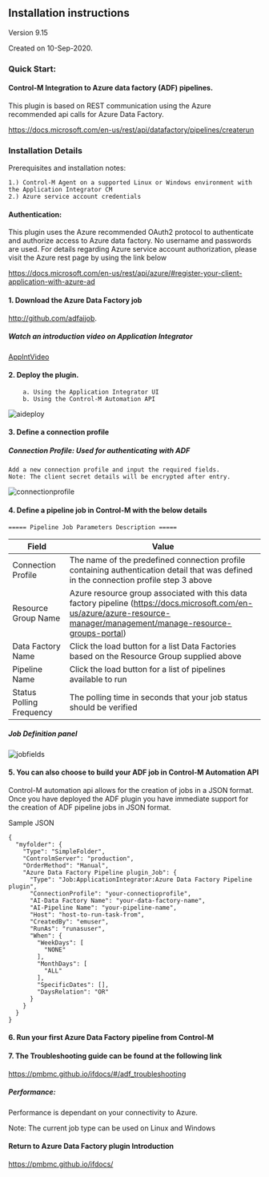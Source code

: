 ## Installation instructions 
Version 9.15

Created on 10-Sep-2020.
 
### Quick Start:
#### Control-M Integration to Azure data factory (ADF) pipelines.

This plugin is based on REST communication using the Azure
recommended api calls for Azure Data Factory.

https://docs.microsoft.com/en-us/rest/api/datafactory/pipelines/createrun
 
### Installation Details

Prerequisites and installation notes:
 
    1.) Control-M Agent on a supported Linux or Windows environment with the Application Integrator CM
    2.) Azure service account credentials
   


  
#### Authentication:
This plugin uses the Azure recommended OAuth2 protocol to authenticate and authorize access to Azure data factory.
No username and passwords are used.
For details regarding Azure service account authorization, please visit the Azure rest page by using the link below

https://docs.microsoft.com/en-us/rest/api/azure/#register-your-client-application-with-azure-ad
   
#### 1. Download the Azure Data Factory job 
http://github.com/adfaijob.

##### Watch an introduction video on Application Integrator
[AppIntVideo](https://youtu.be/7CshwZYMPWw)

#### 2. Deploy the plugin.
        a. Using the Application Integrator UI
        b. Using the Control-M Automation API  
    
         
![aideploy](./images/deployscreen.png)
        
           
#### 3. Define a connection profile

##### Connection Profile: Used for authenticating with ADF
    Add a new connection profile and input the required fields.
    Note: The client secret details will be encrypted after entry.

![connectionprofile](./images/adfconnprof.png)

#### 4. Define a pipeline job in Control-M with the below details
    
    ===== Pipeline Job Parameters Description =====

| Field | Value |
| --- | --- |
| Connection Profile | The name of the predefined connection profile containing authentication detail that was defined in the connection profile step 3 above
| Resource Group Name | Azure resource group associated with this data factory pipeline (https://docs.microsoft.com/en-us/azure/azure-resource-manager/management/manage-resource-groups-portal) |
| Data Factory Name | Click the load button for a list Data Factories based on the Resource Group supplied above |
| Pipeline Name | Click the load button for a list of pipelines available to run |
| Status Polling Frequency | The polling time in seconds that your job status should be verified

 
##### Job Definition panel
 
![jobfields](./images/adfjobdef.png)

#### 5. You can also choose to build your ADF job in Control-M Automation API

Control-M automation api allows for the creation of jobs in a JSON format.
Once you have deployed the ADF plugin you have immediate support for the creation of ADF pipeline
jobs in JSON format.

Sample JSON

```
{
  "myfolder": {
    "Type": "SimpleFolder",
    "ControlmServer": "production",
    "OrderMethod": "Manual",
    "Azure Data Factory Pipeline plugin_Job": {
      "Type": "Job:ApplicationIntegrator:Azure Data Factory Pipeline plugin",
      "ConnectionProfile": "your-connectioprofile",
      "AI-Data Factory Name": "your-data-factory-name",
      "AI-Pipeline Name": "your-pipeline-name",
      "Host": "host-to-run-task-from",
      "CreatedBy": "emuser",
      "RunAs": "runasuser",
      "When": {
        "WeekDays": [
          "NONE"
        ],
        "MonthDays": [
          "ALL"
        ],
        "SpecificDates": [],
        "DaysRelation": "OR"
      }
    }
  }
}
``` 
    
#### 6. Run your first Azure Data Factory pipeline from Control-M


#### 7. The Troubleshooting guide can be found at the following link
https://pmbmc.github.io/ifdocs/#/adf_troubleshooting

##### Performance:
Performance is dependant on your connectivity to Azure.

Note:
    The current job type can be used on Linux and Windows
 
 #### Return to Azure Data Factory plugin Introduction

https://pmbmc.github.io/ifdocs/

